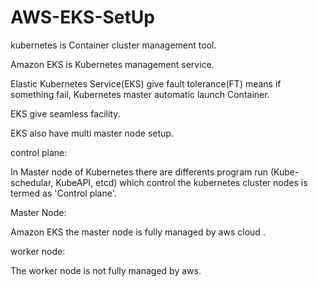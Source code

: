 # AWS-EKS-SetUp

kubernetes is Container cluster management tool.

Amazon EKS is Kubernetes management service. 

 Elastic Kubernetes Service(EKS) give fault tolerance(FT) means if something fail, Kubernetes master automatic launch Container.

 EKS give seamless facility.

 EKS also have multi master node setup.

 control plane:

 In Master node of Kubernetes there are differents program run (Kube-schedular, KubeAPI, etcd) which control the kubernetes cluster nodes is termed as 'Control plane'.

 Master Node:

 Amazon EKS the master node is fully managed by aws cloud .

 worker node:

 The worker node is not fully managed by aws.

 
 
